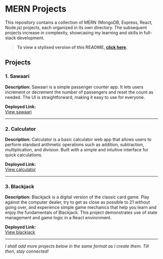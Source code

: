 
# MERN Projects

This repository contains a collection of MERN (MongoDB, Express, React, Node.js) projects, each organized in its own directory. The subsequent projects increase in complexity, showcasing my learning and skills in full-stack development.

> **To view a stylised version of this README, [click here](https://di49v.github.io/mern-projects/).**

## Projects

### 1. Sawaari
**Description:** Sawaari is a simple passenger counter app. It lets users increment or decrement the number of passengers and reset the count as needed. The UI is straightforward, making it easy to use for everyone.

**Deployed Link:**  
[View sawaari](https://di49v.github.io/mern-projects/sawaari/)

---

### 2. Calculator
**Description:** Calculator is a basic calculator web app that allows users to perform standard arithmetic operations such as addition, subtraction, multiplication, and division. Built with a simple and intuitive interface for quick calculations.

**Deployed Link:**  
[View calculator](https://di49v.github.io/mern-projects/calculator/)

---

### 3. Blackjack
**Description:** Blackjack is a digital version of the classic card game. Play against the computer dealer, try to get as close as possible to 21 without going over, and experience simple game mechanics that help you learn and enjoy the fundamentals of Blackjack. This project demonstrates use of state management and game logic in a React environment.

**Deployed Link:**  
[View blackjack](https://di49v.github.io/mern-projects/blackjack/)

---

*I shall add more projects below in the same format as I create them. Till then, stay connected!*

